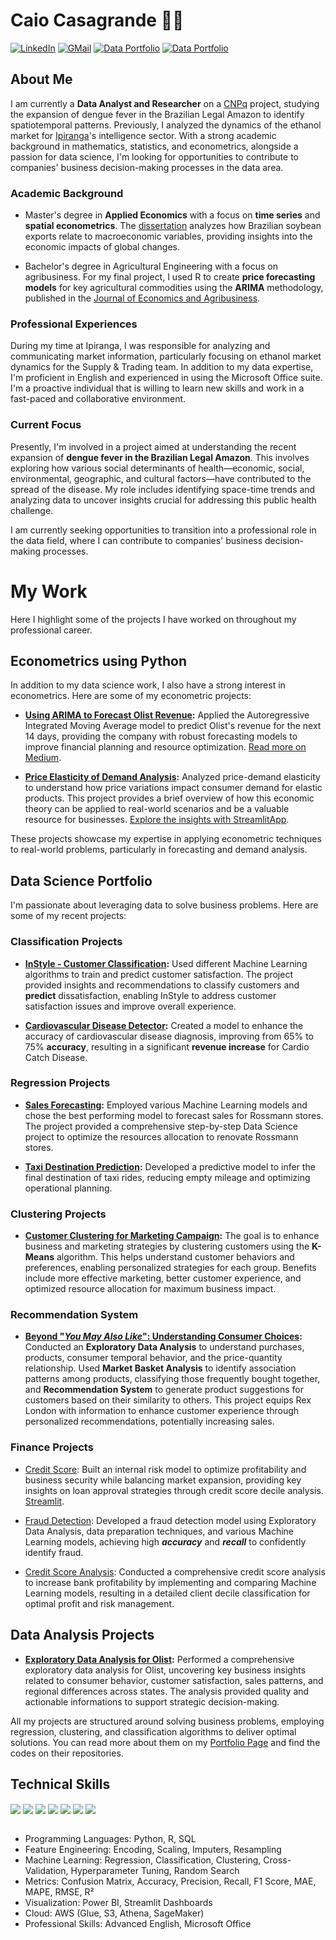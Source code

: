 # Caio Casagrande 👋🏼

[![LinkedIn](https://img.shields.io/badge/LinkedIn-0077B5?style=for-the-badge&logo=linkedin&logoColor=white)](https://www.linkedin.com/in/caiopc) [![GMail](https://img.shields.io/badge/Gmail-D14836?style=for-the-badge&logo=gmail&logoColor=white)](mailto:caiopcasagrande@gmail.com) [![Data Portfolio](https://img.shields.io/badge/Data%20Portfolio%20(EN%20US)-222222?style=for-the-badge&logo=GitHub%20Pages&logoColor=white)](https://caiocasagrande.github.io/portfolio/english/en-us.html) [![Data Portfolio](https://img.shields.io/badge/Portfólio%20de%20Dados%20(PT%20BR)-222222?style=for-the-badge&logo=GitHub%20Pages&logoColor=white)](https://caiocasagrande.github.io/portfolio/)

## About Me

I am currently a **Data Analyst and Researcher** on a [CNPq](https://www.gov.br/cnpq/pt-br) project, studying the expansion of dengue fever in the Brazilian Legal Amazon to identify spatiotemporal patterns. Previously, I analyzed the dynamics of the ethanol market for [Ipiranga](https://portal.ipiranga/)'s intelligence sector. With a strong academic background in mathematics, statistics, and econometrics, alongside a passion for data science, I'm looking for opportunities to contribute to companies' business decision-making processes in the data area.


### Academic Background

- Master's degree in **Applied Economics** with a focus on **time series** and **spatial econometrics**. The [dissertation](https://sucupira.capes.gov.br/sucupira/public/consultas/coleta/trabalhoConclusao/viewTrabalhoConclusao.jsf?id_trabalho=14649207) analyzes how Brazilian soybean exports relate to macroeconomic variables, providing insights into the economic impacts of global changes.

- Bachelor's degree in Agricultural Engineering with a focus on agribusiness. For my final project, I used R to create **price forecasting models** for key agricultural commodities using the **ARIMA** methodology, published in the [Journal of Economics and Agribusiness](https://doi.org/10.25070/rea.v20i3.14292).


### Professional Experiences

During my time at Ipiranga, I was responsible for analyzing and communicating market information, particularly focusing on ethanol market dynamics for the Supply & Trading team. In addition to my data expertise, I'm proficient in English and experienced in using the Microsoft Office suite. 
I'm a proactive individual that is willing to learn new skills and work in a fast-paced and collaborative environment.

### Current Focus

Presently, I'm involved in a project aimed at understanding the recent expansion of **dengue fever in the Brazilian Legal Amazon**. This involves exploring how various social determinants of health—economic, social, environmental, geographic, and cultural factors—have contributed to the spread of the disease. My role includes identifying space-time trends and analyzing data to uncover insights crucial for addressing this public health challenge.

I am currently seeking opportunities to transition into a professional role in the data field, where I can contribute to companies' business decision-making processes.

# My Work

Here I highlight some of the projects I have worked on throughout my professional career. 

## Econometrics using Python

In addition to my data science work, I also have a strong interest in econometrics. Here are some of my econometric projects:

- **[Using ARIMA to Forecast Olist Revenue](https://github.com/caiocasagrande/arima_revenue):** Applied the Autoregressive Integrated Moving Average model to predict Olist's revenue for the next 14 days, providing the company with robust forecasting models to improve financial planning and resource optimization. [Read more on Medium](https://medium.com/@caiocasagrande/using-arima-in-python-to-forecast-olist-revenue-3e19fbe6e424).

- **[Price Elasticity of Demand Analysis](https://github.com/caiocasagrande/price_elasticity_of_demand):** Analyzed price-demand elasticity to understand how price variations impact consumer demand for elastic products. This project provides a brief overview of how this economic theory can be applied to real-world scenarios and be a valuable resource for businesses. [Explore the insights with StreamlitApp](https://price-elasticity-caio-casagrande.streamlit.app/). 

These projects showcase my expertise in applying econometric techniques to real-world problems, particularly in forecasting and demand analysis.

## Data Science Portfolio

I'm passionate about leveraging data to solve business problems. Here are some of my recent projects:

### Classification Projects

- **[InStyle - Customer Classification](https://github.com/caiocasagrande/instyle):** Used different Machine Learning algorithms to train and predict customer satisfaction. The project provided insights and recommendations to classify customers and **predict** dissatisfaction, enabling InStyle to address customer satisfaction issues and improve overall experience.

- **[Cardiovascular Disease Detector](https://github.com/caiocasagrande/cardiovascular_disease):** Created a model to enhance the accuracy of cardiovascular disease diagnosis, improving from 65% to 75% **accuracy**, resulting in a significant **revenue increase** for Cardio Catch Disease.

### Regression Projects

- **[Sales Forecasting](https://github.com/caiocasagrande/rossmann):** Employed various Machine Learning models and chose the best performing model to forecast sales for Rossmann stores. The project provided a comprehensive step-by-step Data Science project to optimize the resources allocation to renovate Rossmann stores.

- **[Taxi Destination Prediction](https://github.com/caiocasagrande/taxi):** Developed a predictive model to infer the final destination of taxi rides, reducing empty mileage and optimizing operational planning.

### Clustering Projects

- **[Customer Clustering for Marketing Campaign](https://github.com/caiocasagrande/mkt_campaign_clustering):** The goal is to enhance business and marketing strategies by clustering customers using the **K-Means** algorithm. This helps understand customer behaviors and preferences, enabling personalized strategies for each group. Benefits include more effective marketing, better customer experience, and optimized resource allocation for maximum business impact.

### Recommendation System

- **[Beyond "*You May Also Like*": Understanding Consumer Choices](https://github.com/caiocasagrande/customer_behavior):** Conducted an **Exploratory Data Analysis** to understand purchases, products, consumer temporal behavior, and the price-quantity relationship. Used **Market Basket Analysis** to identify association patterns among products, classifying those frequently bought together, and **Recommendation System** to generate product suggestions for customers based on their similarity to others. This project equips Rex London with information to enhance customer experience through personalized recommendations, potentially increasing sales.

### Finance Projects

- [Credit Score](https://github.com/caiocasagrande/bank_credit_score): Built an internal risk model to optimize profitability and business security while balancing market expansion, providing key insights on loan approval strategies through credit score decile analysis. [Streamlit](https://credit-scoring-bank-caio-casagrande.streamlit.app/).

- [Fraud Detection](https://github.com/caiocasagrande/fraud_detection): Developed a fraud detection model using Exploratory Data Analysis, data preparation techniques, and various Machine Learning models, achieving high ***accuracy*** and ***recall*** to confidently identify fraud.

- [Credit Score Analysis](https://github.com/caiocasagrande/credit_score): Conducted a comprehensive credit score analysis to increase bank profitability by implementing and comparing Machine Learning models, resulting in a detailed client decile classification for optimal profit and risk management.

## Data Analysis Projects

- **[Exploratory Data Analysis for Olist](https://github.com/caiocasagrande/olist_eda):** Performed a comprehensive exploratory data analysis for Olist, uncovering key business insights related to consumer behavior, customer satisfaction, sales patterns, and regional differences across states. The analysis provided quality and actionable informations to support strategic decision-making.

All my projects are structured around solving business problems, employing regression, clustering, and classification algorithms to deliver optimal solutions. You can read more about them on my [Portfolio Page](caiocasagrande.github.io/portfolio) and find the codes on their repositories.


## Technical Skills
<!-- Ferramentas -->
<div style="display: inline_block">
  <img align="center" src="https://img.shields.io/badge/Python-FFD43B?style=for-the-badge&logo=python&logoColor=blue" />
  <img align="center" src="https://img.shields.io/badge/R-276DC3?style=for-the-badge&logo=r&logoColor=white" />
  <img align="center" src="https://img.shields.io/badge/Sqlite-003B57?style=for-the-badge&logo=sqlite&logoColor=white" />
  <img align="center" src="https://img.shields.io/badge/VSCode-0078D4?style=for-the-badge&logo=visual%20studio%20code&logoColor=white" />
  <img align="center" src="https://img.shields.io/badge/Pandas-2C2D72?style=for-the-badge&logo=pandas&logoColor=white" />
  <img align="center" src="https://img.shields.io/badge/scikit_learn-F7931E?style=for-the-badge&logo=scikit-learn&logoColor=white" />
  <img align="center" src="https://img.shields.io/badge/Streamlit-FF4B4B?style=for-the-badge&logo=Streamlit&logoColor=white" />
</div>

<br/>

<!-- Skills -->
- Programming Languages: Python, R, SQL
- Feature Engineering: Encoding, Scaling, Imputers, Resampling
- Machine Learning: Regression, Classification, Clustering, Cross-Validation, Hyperparameter Tuning, Random Search
- Metrics: Confusion Matrix, Accuracy, Precision, Recall, F1 Score, MAE, MAPE, RMSE, R²
- Visualization: Power BI, Streamlit Dashboards
- Cloud: AWS (Glue, S3, Athena, SageMaker)
- Professional Skills: Advanced English, Microsoft Office


